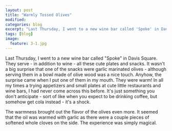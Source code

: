 ```yaml
---
layout: post
title: "Warmly Tossed Olives"
modified:
categories: blog
excerpt: "Last Thursday, I went to a new wine bar called 'Spoke' in Davis Square.  They serve - in addition to wine - all these cute plates and snacks..."
tags: [blog]
image:
  feature: 3-1.jpg
---
```


Last Thursday, I went to a new wine bar called "Spoke" in Davis Square.  They serve - in addition to wine - all these cute plates and snacks.  It wasn't a big surprise that one of the snacks were garlic marinated olives - although serving them in a bowl made of olive wood was a nice touch.  Anyhow, the surprise came when I put one of them in my mouth.  They were warm!  In all my times a trying appetizers and small plates at cute little restaurants and wine bars, I had never come across this before.  It's just something you don't anticipate - sort of like when you expect to be drinking coffee, but somehow get cola instead - it's a shock.


The warmness brought out the flavor of the olives even more.  It seemed that the oil was warmed with garlic as there were a couple pieces of softened whole cloves on the side.  The experience was simply magical.
